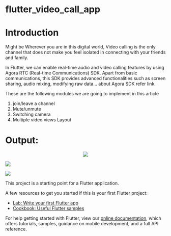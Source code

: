 # flutter_video_call_app

# Introduction
Might be Wherever you are in this digital world, Video calling is the only channel that does not make you feel isolated in connecting with your friends and family.

In Flutter, we can enable real-time audio and video calling features by using Agora RTC (Real-time Communications) SDK. Apart from basic communications, this SDK provides advanced functionalities such as screen sharing, audio mixing, modifying raw data… about Agora SDK refer link.

These are the following modules we are going to implement in this article
1. join/leave a channel
2. Mute/unmute
3. Switching camera
4. Multiple video views Layout

# Output:
<p align="center">
 <img src="https://www.flutterant.com/wp-content/uploads/2021/03/ezgif.com-video-to-gif2.gif">
</p>

![](https://www.flutterant.com/wp-content/uploads/2021/03/ezgif.com-video-to-gif2.gif)

![](https://www.flutterant.com/wp-content/uploads/2021/03/ezgif.com-video-to-gif2.gif)


This project is a starting point for a Flutter application.

A few resources to get you started if this is your first Flutter project:

- [Lab: Write your first Flutter app](https://flutter.dev/docs/get-started/codelab)
- [Cookbook: Useful Flutter samples](https://flutter.dev/docs/cookbook)

For help getting started with Flutter, view our
[online documentation](https://flutter.dev/docs), which offers tutorials,
samples, guidance on mobile development, and a full API reference.
